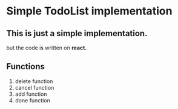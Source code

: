 # Simple TodoList implementation
## This is just a simple implementation.
but the code is written on **react.** 

## Functions 
1. delete function
2. cancel function
3. add function
4. done function

